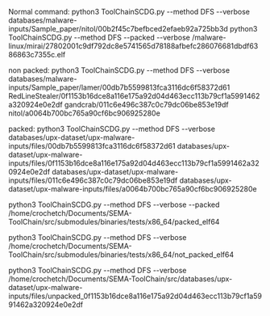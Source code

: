 
Normal command: 
python3 ToolChainSCDG.py --method DFS --verbose databases/malware-inputs/Sample_paper/nitol/00b2f45c7befbced2efaeb92a725bb3d
python3 ToolChainSCDG.py --method DFS --packed --verbose /malware-linux/mirai/27802001c9df792dc8e5741565d78188afbefc286076681dbdf6386863c7355c.elf


non packed:
python3 ToolChainSCDG.py --method DFS --verbose databases/malware-inputs/Sample_paper/lamer/00db7b5599813fca3116dc6f58372d61
RedLineStealer/0f1153b16dce8a116e175a92d04d463ecc113b79cf1a5991462a320924e0e2df
gandcrab/011c6e496c387c0c79dc06be853e19df
nitol/a0064b700bc765a90cf6bc906925280e

packed:
python3 ToolChainSCDG.py --method DFS --verbose databases/upx-dataset/upx-malware-inputs/files/00db7b5599813fca3116dc6f58372d61
databases/upx-dataset/upx-malware-inputs/files/0f1153b16dce8a116e175a92d04d463ecc113b79cf1a5991462a320924e0e2df
databases/upx-dataset/upx-malware-inputs/files/011c6e496c387c0c79dc06be853e19df
databases/upx-dataset/upx-malware-inputs/files/a0064b700bc765a90cf6bc906925280e

python3 ToolChainSCDG.py --method DFS --verbose --packed /home/crochetch/Documents/SEMA-ToolChain/src/submodules/binaries/tests/x86_64/packed_elf64

python3 ToolChainSCDG.py --method DFS --verbose /home/crochetch/Documents/SEMA-ToolChain/src/submodules/binaries/tests/x86_64/not_packed_elf64


python3 ToolChainSCDG.py --method DFS --verbose /home/crochetch/Documents/SEMA-ToolChain/src/databases/upx-dataset/upx-malware-inputs/files/unpacked_0f1153b16dce8a116e175a92d04d463ecc113b79cf1a5991462a320924e0e2df